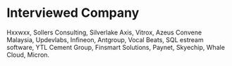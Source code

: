 # Interviewed Company

Hxxwxx, Sollers Consulting, Silverlake Axis, Vitrox, Azeus Convene Malaysia, Updevlabs, Infineon, Antgroup, Vocal Beats, SQL estream software, YTL Cement Group, Finsmart Solutions, Paynet, Skyechip, Whale Cloud, Micron.